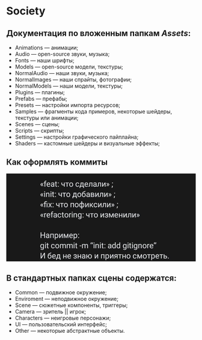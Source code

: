 # Society

## Документация по вложенным папкам *Assets*:


- Animations — анимации;
- Audio — open-source звуки, музыка;
- Fonts — наши шрифты;
- Models — open-source модели, текстуры;
- NormalAudio — наши звуки, музыка;
- NormalImages — наши спрайты, фотографии;
- NormalModels — наши модели, текстуры;
- Plugins — плагины;
- Prefabs — префабы;
- Presets — настройки импорта ресурсов;
- Samples — фрагменты кода примеров, некоторые шейдеры, текстуры или анимации;
- Scenes — сцены;
- Scripts — скрипты;
- Settings — настройки графического пайплайна;
- Shaders — кастомные шейдеры и визуальные эффекты;
## Как оформлять коммиты

![](gitCommitsStyle.png)
## В стандартных папках сцены содержатся:
- Common — подвижное окружение;
- Enviroment — неподвижное окружение;
- Scene — сюжетные компоненты, триггеры;
- Camera — зритель || игрок;
- Characters — неигровые персонажи;
- UI — пользовательский интерфейс;
- Other — некоторые абстрактные объекты.